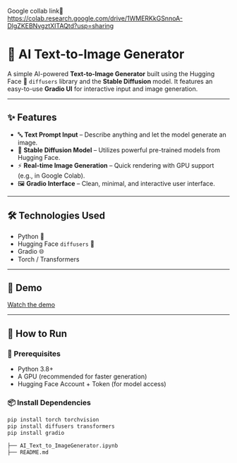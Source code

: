 Google collab link🥇   https://colab.research.google.com/drive/1WMERKkGSnnoA-DlgZKEBNvgztXITAQtd?usp=sharing
# 🧠 AI Text-to-Image Generator

A simple AI-powered **Text-to-Image Generator** built using the Hugging Face 🤗 `diffusers` library and the **Stable Diffusion** model. It features an easy-to-use **Gradio UI** for interactive input and image generation.

---

## ✨ Features

- 🔤 **Text Prompt Input** – Describe anything and let the model generate an image.
- 🧠 **Stable Diffusion Model** – Utilizes powerful pre-trained models from Hugging Face.
- ⚡ **Real-time Image Generation** – Quick rendering with GPU support (e.g., in Google Colab).
- 🖼️ **Gradio Interface** – Clean, minimal, and interactive user interface.

---

## 🛠️ Technologies Used

- Python 🐍
- Hugging Face `diffusers` 🔁
- Gradio 🌐
- Torch / Transformers

---
## 🎥 Demo
[Watch the demo]([https://github.com/Sourav-eng/Spotify-clone/issues/1#issue-2937343994](https://drive.google.com/file/d/1YP0sabTfLiX7QNf8PjqCSJag3Vd1BzU_/view?usp=drive_link))

---
## 🚀 How to Run

### 🔧 Prerequisites

- Python 3.8+
- A GPU (recommended for faster generation)
- Hugging Face Account + Token (for model access)

### 📦 Install Dependencies

```bash
pip install torch torchvision
pip install diffusers transformers
pip install gradio

├── AI_Text_to_ImageGenerator.ipynb
├── README.md


